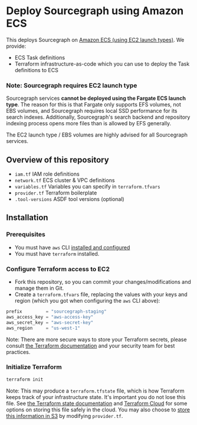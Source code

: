 # Deploy Sourcegraph using Amazon ECS

This deploys Sourcegraph on [Amazon ECS (using EC2 launch types)](https://docs.aws.amazon.com/AmazonECS/latest/developerguide/application_architecture.html). We provide:

* ECS Task definitions
* Terraform infrastructure-as-code which you can use to deploy the Task definitions to ECS

### Note: Sourcegraph requires EC2 launch type

Sourcegraph services **cannot be deployed using the Fargate ECS launch type**. The reason for this is that Fargate only supports EFS volumes, not EBS volumes, and Sourcegraph requires local SSD performance for its search indexes. Additionally, Sourcegraph's search backend and repository indexing process opens more files than is allowed by EFS generally.

The EC2 launch type / EBS volumes are highly advised for all Sourcegraph services.

## Overview of this repository

* `iam.tf` IAM role definitions
* `network.tf` ECS cluster & VPC definitions
* `variables.tf` Variables you can specify in `terraform.tfvars`
* `provider.tf` Terraform boilerplate
* `.tool-versions` ASDF tool versions (optional)

## Installation

### Prerequisites

* You must have `aws` CLI [installed and configured](https://docs.aws.amazon.com/cli/latest/userguide/cli-configure-quickstart.html)
* You must have `terraform` installed.

### Configure Terraform access to EC2

* Fork this repository, so you can commit your changes/modifications and manage them in Git.
* Create a `terraform.tfvars` file, replacing the values with your keys and region (which you got when configuring the `aws` CLI above):

```terraform
prefix         = "sourcegraph-staging"
aws_access_key = "aws-access-key" 
aws_secret_key = "aws-secret-key" 
aws_region     = "us-west-1"
```

Note: There are more secure ways to store your Terraform secrets, please consult [the Terraform documentation](https://registry.terraform.io/providers/hashicorp/aws/latest/docs#provider-configuration) and your security team for best practices.

### Initialize Terraform

```sh
terraform init
```

Note: This may produce a `terraform.tfstate` file, which is how Terraform keeps track of your infrastructure state. It's important you do not lose this file. See [the Terraform state documentation](https://www.terraform.io/language/state) and [Terraform Cloud](https://www.terraform.io/cloud-docs) for some options on storing this file safely in the cloud. You may also choose to [store this information in S3](https://www.terraform.io/language/settings/backends/s3) by modifying `provider.tf`.
